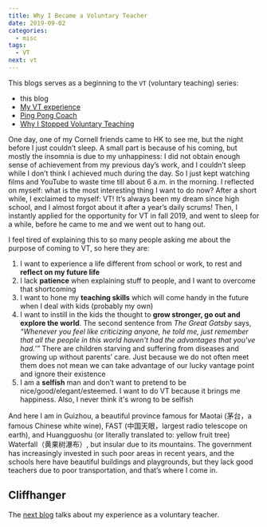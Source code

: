 ```yaml
---
title: Why I Became a Voluntary Teacher
date: 2019-09-02
categories:
  - misc
tags:
  - VT
next: vt
---
```


This blogs serves as a beginning to the `VT` (voluntary teaching) series:

<!-- more -->

- this blog
- [My VT experience](vt)
- [Ping Pong Coach](ping_pong_coach)
- [Why I Stopped Voluntary Teaching](why_stopped_vt)

One day, one of my Cornell friends came to HK to see me, but the night before I just couldn’t sleep. A small part is because of his coming, but mostly the insomnia is due to my unhappiness: I did not obtain enough sense of achievement from my previous day’s work, and I couldn’t sleep while I don’t think I achieved much during the day. So I just kept watching films and YouTube to waste time till about 6 a.m. in the morning. I reflected on myself: what is the most interesting thing I want to do now? After a short while, I exclaimed to myself: VT! It’s always been my dream since high school, and I almost forgot about it after a year’s daily scrums! Then, I instantly applied for the opportunity for VT in fall 2019, and went to sleep for a while, before he came to me and we went out to hang out.

I feel tired of explaining this to so many people asking me about the purpose of coming to VT, so here they are:

1. I want to experience a life different from school or work, to rest and **reflect on my future life**
2. I lack **patience** when explaining stuff to people, and I want to overcome that shortcoming
3. I want to hone my **teaching skills** which will come handy in the future when I deal with kids (probably my own)
4. I want to instill in the kids the thought to **grow stronger, go out and explore the world**. The second sentence from _The Great Gatsby_ says, _“Whenever you feel like criticizing anyone, he told me, just remember that all the people in this world haven't had the advantages that you've had.’”_ There are children starving and suffering from diseases and growing up without parents’ care. Just because we do not often meet them does not mean we can take advantage of our lucky vantage point and ignore their existence
5. I am a **selfish** man and don’t want to pretend to be nice/good/elegant/esteemed. I want to do VT because it brings me happiness. Also, I never think it's wrong to be selfish

And here I am in Guizhou, a beautiful province famous for Maotai (茅台，a famous Chinese white wine), FAST (中国天眼，largest radio telescope on earth), and Huangguoshu (or literally translated to: yellow fruit tree) Waterfall（黄果树瀑布）, but insular due to its mountains. The government has increasingly invested in such poor areas in recent years, and the schools here have beautiful buildings and playgrounds, but they lack good teachers due to poor transportation, and that’s where I come in.

## Cliffhanger

The [next blog](vt) talks about my experience as a voluntary teacher.

